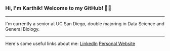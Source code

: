 ### Hi, I'm Karthik! Welcome to my GitHub! 🌴😎

---

I'm currently a senior at UC San Diego, double majoring in Data Science and General Biology.

--- 

Here's some useful links about me: [LinkedIn](https://www.linkedin.com/in/karthik-guruvayurappan-172747163/) [Personal Website](https://karthikguru.com/)
